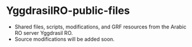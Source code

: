 # YggdrasilRO-public-files

* Shared files, scripts, modifications, and GRF resources from the Arabic RO server Yggdrasil RO.
* Source modifications will be added soon.